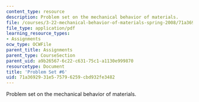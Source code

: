 ```yaml
---
content_type: resource
description: Problem set on the mechanical behavior of materials.
file: /courses/3-22-mechanical-behavior-of-materials-spring-2008/71a3692931e575796259cbd932fe3482_ps6.pdf
file_type: application/pdf
learning_resource_types:
- Assignments
ocw_type: OCWFile
parent_title: Assignments
parent_type: CourseSection
parent_uid: a9b26567-6c22-c631-75c1-a1130e999870
resourcetype: Document
title: 'Problem Set #6'
uid: 71a36929-31e5-7579-6259-cbd932fe3482
---
```

Problem set on the mechanical behavior of materials.

